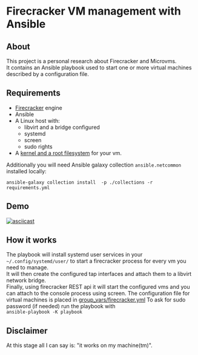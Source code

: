# Firecracker VM management with Ansible

## About

This project is a personal research about Firecracker and Microvms.  
It contains an Ansible playbook used to start one or more virtual machines described by a configuration file.

## Requirements


* [Firecracker](https://github.com/firecracker-microvm/firecracker) engine
* Ansible
* A Linux host with:
  -  libvirt and a bridge configured
  -  systemd
  -  screen
  -  sudo rights
* A [kernel and a root filesystem](https://github.com/firecracker-microvm/firecracker/blob/main/docs/getting-started.md#running-firecracker) for your vm. 

Additionally you will need Ansible galaxy collection `ansible.netcommon` installed locally:

`ansible-galaxy collection install  -p ./collections -r requirements.yml`

## Demo

[![asciicast](https://asciinema.org/a/449532.svg)](https://asciinema.org/a/449532)

## How it works

The playbook will install systemd user services in your `~/.config/systemd/user/` to start a firecracker process for every vm you need to manage.  
It will then create the configured tap interfaces and attach them to a libvirt network bridge.  
Finally, using firecracker REST api it will start the configured vms and you can attach to the console process using screen.
The configuration file for virtual machines is placed in [group_vars/firecracker.yml](group_vars/firecracker.yml)
To ask for sudo password (if needed) run the playbook with  
`ansible-playbook -K playbook`

## Disclaimer
At this stage all I can say is: "it works on my machine(tm)".
